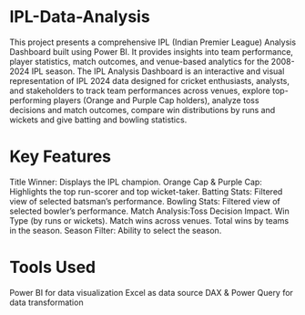 # IPL-Data-Analysis
This project presents a comprehensive IPL (Indian Premier League) Analysis Dashboard built using Power BI. It provides insights into team performance, player statistics, match outcomes, and venue-based analytics for the 2008-2024 IPL season. The IPL Analysis Dashboard is an interactive and visual representation of IPL 2024 data designed for cricket enthusiasts, analysts, and stakeholders to track team performances across venues, explore top-performing players (Orange and Purple Cap holders), analyze toss decisions and match outcomes, compare win distributions by runs and wickets and give batting and bowling statistics.

# Key Features
Title Winner: Displays the IPL champion.
Orange Cap & Purple Cap: Highlights the top run-scorer and top wicket-taker.
Batting Stats: Filtered view of selected batsman’s performance. 
Bowling Stats: Filtered view of selected bowler’s performance.
Match Analysis:Toss Decision Impact.
Win Type (by runs or wickets).
Match wins across venues.
Total wins by teams in the season.
Season Filter: Ability to select the season.

# Tools Used
Power BI for data visualization
Excel as data source
DAX & Power Query for data transformation
